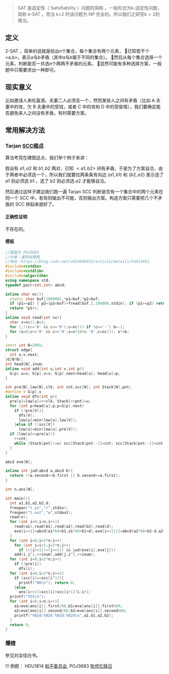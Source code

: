 > SAT 是适定性（ Satisfiability ）问题的简称 。一般形式为k-适定性问题，简称 k-SAT 。而当 k>2 时该问题为 NP 完全的。所以我们之研究$k=2$的情况。
## 定义

2-SAT ，简单的说就是给出$n$个集合，每个集合有两个元素， 已知若干个 <a,b>，表示$a$与$b$矛盾（其中$a$与$b$属于不同的集合）。 然后从每个集合选择一个元素，判断能否一共选$n$个两两不矛盾的元素。 显然可能有多种选择方案，一般题中只需要求出一种即可。

## 现实意义

比如邀请人来吃喜酒，夫妻二人必须去一个，然而某些人之间有矛盾（比如 A 夫妻中的攻，欠 B 夫妻中的受钱，或者 C 中的攻和 D 中的受偷情），我们要确定能否避免来人之间没有矛盾，有时需要方案。

## 常用解决方法

### Tarjan [SCC缩点](/graph/scc)

算法考究在建图这点，我们举个例子来讲：

假设有 ${a1,a2}$ 和 ${b1,b2}$ 两对，已知 $<a1,b2>$ 间有矛盾，于是为了方案自洽，由于两者中必须选一个，所以我们就要拉两条条有向边 $(a1,b1)$ 和 $(b2,a2)$ 表示选了 $a1$ 则必须选 $b1$ ，选了 $b2$ 则必须选 $a2$ 才能够自洽。

然后通过这样子建边我们跑一遍 Tarjan SCC 判断是否有一个集合中的两个元素在同一个 SCC 中，若有则输出不可能，否则输出方案。构造方案只需要把几个不矛盾的 SCC 拼起来就好了。

#### 正确性证明

不存在的。

#### 模板

```cpp
//题面为 POJ3683 
//作者：里阿奴摩西
//地址：https://blog.csdn.net/u014609452/article/details/54814451
#include<cstdio>
#include<cstdlib>
#include<algorithm>
using namespace std;
typedef pair<int,int> abcd;

inline char nc(){
  static char buf[100000],*p1=buf,*p2=buf;
  if (p1==p2) { p2=(p1=buf)+fread(buf,1,100000,stdin); if (p1==p2) return EOF; }
  return *p1++;
}
inline void read(int &x){
  char c=nc(),b=1;
  for (;!(c>='0' && c<='9');c=nc()) if (c=='-') b=-1;
  for (x=0;c>='0' && c<='9';x=x*10+c-'0',c=nc()); x*=b;
}

const int N=2005;
struct edge{
  int u,v,next;
}G[N*N];
int head[N],inum;
inline void add(int u,int v,int p){
  G[p].u=u; G[p].v=v; G[p].next=head[u]; head[u]=p;
}

int pre[N],low[N],clk; int cnt,scc[N]; int Stack[N],pnt;
#define V G[p].v
inline void dfs(int u){
  pre[u]=low[u]=++clk; Stack[++pnt]=u;
  for (int p=head[u];p;p=G[p].next)
    if (!pre[V]){
      dfs(V);
      low[u]=min(low[u],low[V]);
    }else if (!scc[V])
      low[u]=min(low[u],pre[V]);
  if (low[u]==pre[u]){
    ++cnt;
    while (Stack[pnt]!=u) scc[Stack[pnt--]]=cnt; scc[Stack[pnt--]]=cnt;
  }
}

abcd eve[N];

inline int jud(abcd a,abcd b){  
  return !(a.second<=b.first || b.second<=a.first);
}

int n,ans[N];

int main(){
  int a1,b1,a2,b2,d;
  freopen("t.in","r",stdin);
  freopen("t.out","w",stdout);
  read(n);
  for (int i=0;i<n;i++){
    read(a1),read(b1),read(a2),read(b2),read(d);
    eve[i<<1]=abcd(a1*60+b1,a1*60+b1+d),eve[i<<1|1]=abcd(a2*60+b2-d,a2*60+b2);
  }
  for (int i=0;i<2*n;i++)  
    for (int j=i+1;j<2*n;j++)
      if (((i>>1)!=(j>>1)) && jud(eve[i],eve[j]))
    add(i,j^1,++inum),add(j,i^1,++inum);
  for (int i=0;i<2*n;i++)
    if (!pre[i])
      dfs(i);
  for (int i=0;i<2*n;i+=2)
    if (scc[i]==scc[i^1]){
      printf("NO\n"); return 0;
    }else
      ans[i>>1]=scc[i]<scc[i+1]?i:i+1;
  printf("YES\n");
  for (int i=0;i<n;i++){  
    a1=eve[ans[i]].first/60,b1=eve[ans[i]].first%60;  
    a2=eve[ans[i]].second/60,b2=eve[ans[i]].second%60;  
    printf("%02d:%02d %02d:%02d\n",a1,b1,a2,b2);  
  }
  return 0;
}
```

### 爆搜

参见刘汝佳白书。


!!! 例题： HDU1814 [和平委员会](http://acm.hdu.edu.cn/showproblem.php?pid=1814), POJ3683 [牧师忙碌日](http://poj.org/problem?id=3683)

